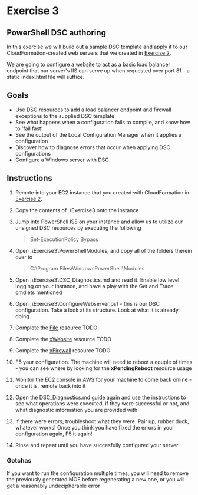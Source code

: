 # Exercise 3

## PowerShell DSC authoring

In this exercise we will build out a sample DSC template and apply it to our CloudFormation-created web servers that we created in [Exercise 2](https://github.com/andrewabest/AWS-Workshop/blob/master/Exercise2.md).

We are going to configure a website to act as a basic load balancer endpoint that our server's IIS can serve up when requested over port 81 - a static index.html file will suffice. 

## Goals

* Use DSC resources to add a load balancer endpoint and firewall exceptions to the supplied DSC template
* See what happens when a configuration fails to compile, and know how to 'fail fast'
* See the output of the Local Configuration Manager when it applies a configuration
* Discover how to diagnose errors that occur when applying DSC configurations
* Configure a Windows server with DSC

## Instructions

1. Remote into your EC2 instance that you created with CloudFormation in [Exercise 2](https://github.com/andrewabest/AWS-Workshop/blob/master/Exercise2.md).
2. Copy the contents of .\Exercise3 onto the instance
3. Jump into PowerShell ISE on your instance and allow us to utilize our unsigned DSC resources by executing the following

   > Set-ExecutionPolicy Bypass

4. Open .\Exercise3\PowerShellModules, and copy all of the folders therein over to 

	> C:\Program Files\WindowsPowerShell\Modules
5. Open .\Exercise3\DSC_Diagnostics.md and read it. Enable low level logging on your instance, and have a play with the Get and Trace cmdlets mentioned
6. Open .\Exercise3\ConfigureWebserver.ps1 - this is our DSC configuration. Take a look at its structure. Look at what it is already doing
7. Complete the [File](https://msdn.microsoft.com/en-us/PowerShell/DSC/fileResource) resource TODO
8. Complete the [xWebsite](https://github.com/PowerShell/xWebAdministration#xwebsite) resource TODO
9. Complete the [xFirewall](https://github.com/PowerShell/xNetworking#xfirewall) resource TODO
10. F5 your configuration. The machine will need to reboot a couple of times - you can see where by looking for the **xPendingReboot** resource usage
11. Monitor the EC2 console in AWS for your machine to come back online - once it is, remote back into it
12. Open the DSC_Diagnostics.md guide again and use the instructions to see what operations were executed, if they were successful or not, and what diagnostic information you are provided with
13. If there were errors, troubleshoot what they were. Pair up, rubber duck, whatever works! Once you think you have fixed the errors in your configuration again, F5 it again!
14. Rinse and repeat until you have succesfully configured your server

### Gotchas

If you want to run the configuration multiple times, you will need to remove the previously generated MOF before regenerating a new one, or you will get a reasonably undecipherable error
